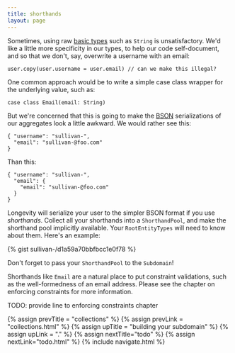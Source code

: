 ```yaml
---
title: shorthands
layout: page
---
```


Sometimes, using raw [basic types](basics.html) such as `String` is
unsatisfactory. We'd like a little more specificity in our types, to
help our code self-document, and so that we don't, say, overwrite a
username with an email:

    user.copy(user.username = user.email) // can we make this illegal?

One common approach would be to write a simple case class wrapper for
the underlying value, such as:

    case class Email(email: String)

But we're concerned that this is going to make the
[BSON](http://bsonspec.org/) serializations of our aggregates look a
little awkward. We would rather see this:

    { "username": "sullivan-",
      "email": "sullivan-@foo.com"
    }

Than this:

    { "username": "sullivan-",
      "email": {
        "email": "sullivan-@foo.com"
      }
    }

Longevity will serialize your user to the simpler BSON format if you
use _shorthands_. Collect all your shorthands into a `ShorthandPool`,
and make the shorthand pool implicitly available. Your
`RootEntityTypes` will need to know about them. Here's an example:

{% gist sullivan-/d1a59a70bbfbcc1e0f78 %}

Don't forget to pass your `ShorthandPool` to the `Subdomain`!

Shorthands like `Email` are a natural place to put constraint
validations, such as the well-formedness of an email address. Please
see the chapter on enforcing constraints for more information.

TODO: provide line to enforcing constraints chapter

{% assign prevTitle = "collections" %}
{% assign prevLink = "collections.html" %}
{% assign upTitle = "building your subdomain" %}
{% assign upLink = "." %}
{% assign nextTitle="todo" %}
{% assign nextLink="todo.html" %}
{% include navigate.html %}


